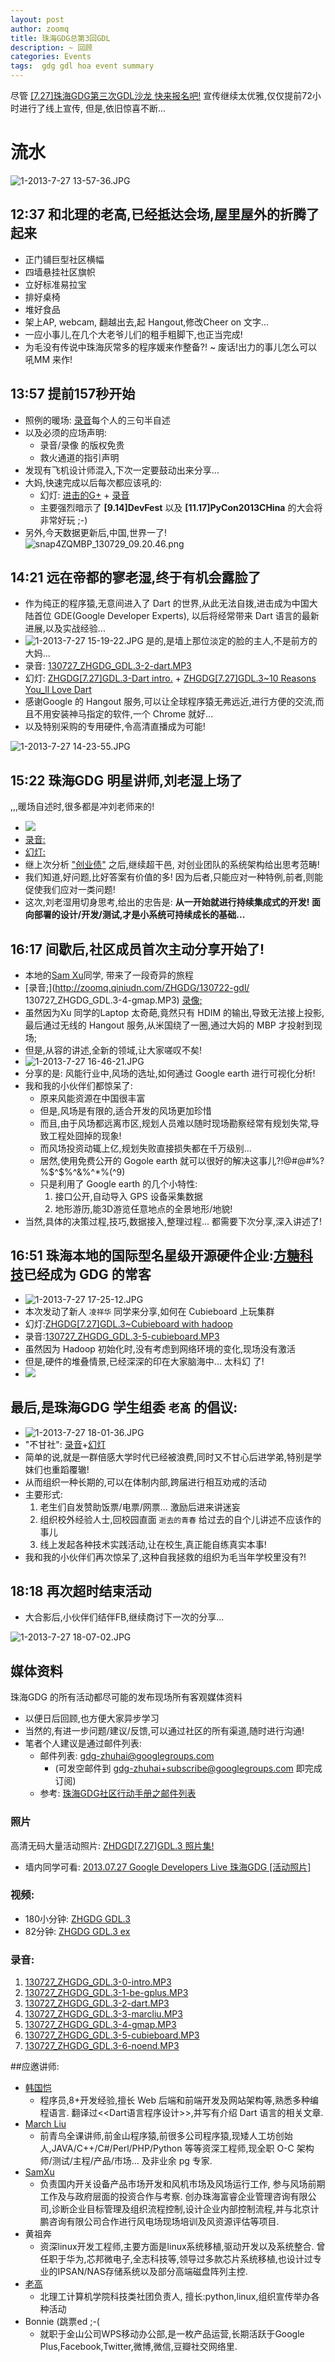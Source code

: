 ```yaml
---
layout: post
author: zoomq
title: 珠海GDG总第3回GDL 
description: ~ 回顾
categories: Events
tags:  gdg gdl hoa event summary
---
```


尽管 [[7.27]珠海GDG第三次GDL沙龙 快来报名吧!](http://www.chinagdg.com/thread-2712-1-1.html) 宣传继续太优雅,仅仅提前72小时进行了线上宣传,
但是,依旧惊喜不断...


# 流水
![1-2013-7-27 13-57-36.JPG](http://zoomq.qiniudn.com/ZHGDG/130722-gdl/1-2013-7-27%2013-57-36.JPG)

## 12:37 和北理的老高,已经抵达会场,屋里屋外的折腾了起来
- 正门铺巨型社区横幅
- 四墙悬挂社区旗帜
- 立好标准易拉宝
- 排好桌椅
- 堆好食品
- 架上AP, webcam, 翻越出去,起 Hangout,修改Cheer on 文字... 
- 一应小事儿,在几个大老爷儿们的粗手粗脚下,也正当完成!
- 为毛没有传说中珠海灰常多的程序媛来作整备?! ~ 废话!出力的事儿怎么可以吼MM 来作!

<!--more-->

## 13:57 提前157秒开始
- 照例的暖场: [录音](http://zoomq.qiniudn.com/ZHGDG/130722-gdl/130727_ZHGDG_GDL.3-0-intro.MP3)每个人的三句半自述
- 以及必须的应场声明:
    + 录音/录像 的版权免贵
    + 救火通道的指引声明
- 发现有飞机设计师混入,下次一定要鼓动出来分享...
- 大妈,快速完成以后每次都应该吼的:
    - 幻灯: [进击的G+](http://zoomquiet.org/res/s5/130727-gdgzhgdl/) + [录音](http://zoomq.qiniudn.com/ZHGDG/130722-gdl/130727_ZHGDG_GDL.3-1-be-gplus.MP3)
    - 主要强烈暗示了 **[9.14]DevFest** 以及 **[11.17]PyCon2013CHina** 的大会将非常好玩 ;-)
 - 另外,今天数据更新后,中国,世界一了!
![snap4ZQMBP_130729_09.20.46.png](http://zoomq.qiniudn.com/ZHGDG/130722-gdl/snap4ZQMBP_130729_09.20.46.png)

## 14:21 远在帝都的寥老湿,终于有机会露脸了
- 作为纯正的程序猿,无意间进入了 Dart 的世界,从此无法自拨,进击成为中国大陆首位 GDE(Google Developer Experts), 以后将经常带来 Dart 语言的最新进展,以及实战经验... 
- ![1-2013-7-27 15-19-22.JPG](http://zoomq.qiniudn.com/ZHGDG/130722-gdl/1-2013-7-27%2015-19-22.JPG) 是的,是墙上那位淡定的脸的主人,不是前方的大妈...
- 录音: [130727_ZHGDG_GDL.3-2-dart.MP3](http://zoomq.qiniudn.com/ZHGDG/130722-gdl/130727_ZHGDG_GDL.3-2-dart.MP3)
- 幻灯: [ZHGDG[7.27]GDL.3-Dart intro.](https://speakerdeck.com/zoomquiet/zhgdg-7-dot-27-gdl-dot-3-dart-intro) + [ZHGDG[7.27]GDL.3~10 Reasons You_ll Love Dart](https://speakerdeck.com/zoomquiet/zhgdg-7-dot-27-gdl-dot-3-10-reasons-you-ll-love-dart)
- 感谢Google 的 Hangout 服务,可以让全球程序猿无弗远近,进行方便的交流,而且不用安装神马指定的软件,一个 Chrome 就好... 
- 以及特别采购的专用硬件,令高清直播成为可能!

![1-2013-7-27 14-23-55.JPG](http://zoomq.qiniudn.com/ZHGDG/130722-gdl/1-2013-7-27%2014-23-55.JPG)

## 15:22 珠海GDG 明星讲师,刘老湿上场了
,,,暖场自述时,很多都是冲刘老师来的!
- ![](http://zoomq.qiniudn.com/ZHGDG/130722-gdl/1-20130727_153257.jpg)
- [录音:](http://zoomq.qiniudn.com/ZHGDG/130722-gdl/130727_ZHGDG_GDL.3-3-marcliu.MP3)
- [幻灯:](https://speakerdeck.com/zoomquiet/zhgdg-7-dot-27-gdl-dot-3-marcliu-architect-for-mini-sys)
- 继上次分析 ["创业债"](https://speakerdeck.com/zoomquiet/zhgdg6-dot-22gdl-march-liu-out-control) 之后,继续超干邑, 对创业团队的系统架构给出思考范畴!
- 我们知道,好问题,比好答案有价值的多! 因为后者,只能应对一种特例,前者,则能促使我们应对一类问题!
- 这次,刘老湿用切身思考,给出的忠告是: **从一开始就进行持续集成式的开发! 面向部署的设计/开发/测试,才是小系统可持续成长的基础...**
    
## 16:17 间歇后,社区成员首次主动分享开始了!
- 本地的[Sam Xu](https://plus.google.com/u/0/117470736288058792592/)同学, 带来了一段奇异的旅程
- [录音;](http://zoomq.qiniudn.com/ZHGDG/130722-gdl/    130727_ZHGDG_GDL.3-4-gmap.MP3) [录像;](https://www.youtube.com/watch?v=NqhA-rbsaTs)
- 虽然因为Xu 同学的Laptop 太奇葩,竟然只有 HDIM 的输出,导致无法接上投影,最后通过无线的 Hangout 服务,从米国绕了一圈,通过大妈的 MBP 才投射到现场;
- 但是,从容的讲述,全新的领域,让大家嗟叹不矣!
- ![1-2013-7-27 16-46-21.JPG](http://zoomq.qiniudn.com/ZHGDG/130722-gdl/1-2013-7-27%2016-46-21.JPG)
- 分享的是: 风能行业中,风场的选址,如何通过 Google earth 进行可视化分析!
- 我和我的小伙伴们都惊呆了:
    - 原来风能资源在中国很丰富
    - 但是,风场是有限的,适合开发的风场更加珍惜
    - 而且,由于风场都远离市区,规划人员难以随时现场勘察经常有规划失常,导致工程处囧掉的现象!
    - 而风场投资动辄上亿,规划失败直接损失都在千万级别... 
    - 居然,使用免费公开的 Gogole earth 就可以很好的解决这事儿?!@#@#%?%$^$%^&%^*%(^9)
    - 只是利用了 Google earth 的几个小特性:
        1. 接口公开,自动导入 GPS 设备采集数据
        1. 地形游历,能3D游览任意地点的全景地形/地貌!
- 当然,具体的决策过程,技巧,数据接入,整理过程... 都需要下次分享,深入讲述了!

## 16:51 珠海本地的国际型名星级开源硬件企业:[方糖科技](http://cubieboard.org)已经成为 GDG 的常客
- ![1-2013-7-27 17-25-12.JPG](http://zoomq.qiniudn.com/ZHGDG/130722-gdl/1-2013-7-27%2017-25-12.JPG)
- 本次发动了新人 `凌祥华` 同学来分享,如何在 Cubieboard 上玩集群
- 幻灯:[ZHGDG[7.27]GDL.3~Cubieboard with hadoop](https://speakerdeck.com/zoomquiet/zhgdg-7-dot-27-gdl-dot-3-cubieboard-with-hadoop)
- 录音:[130727_ZHGDG_GDL.3-5-cubieboard.MP3](http://zoomq.qiniudn.com/ZHGDG/130722-gdl/130727_ZHGDG_GDL.3-5-cubieboard.MP3)
- 虽然因为 Hadoop 初始化时,没有考虑到网络环境的变化,现场没有激活
- 但是,硬件的堆叠情景,已经深深的印在大家脑海中... 太科幻 了!
- ![](http://zoomq.qiniudn.com/ZHGDG/130722-gdl/1-20130727_172555.jpg)


## 最后,是珠海GDG 学生组委 `老髙` 的倡议:
- ![1-2013-7-27 18-01-36.JPG](http://zoomq.qiniudn.com/ZHGDG/130722-gdl/1-2013-7-27%2018-01-36.JPG)
- "不甘社": [录音](http://zoomq.qiniudn.com/ZHGDG/130722-gdl/130727_ZHGDG_GDL.3-6-noend.MP3)+[幻灯](https://speakerdeck.com/zoomquiet/zhgdg-7-dot-27-gdl-dot-3-anti-readily)
- 简单的说,就是一群倍感大学时代已经被浪费,同时又不甘心后进学弟,特别是学妺们也重蹈覆辙!
- 从而组织一种长期的,可以在体制内部,跨届进行相互劝戒的活动
- 主要形式:
    1. 老生们自发赞助饭票/电票/网票...  激励后进来讲迷妄
    1. 组织校外经验人士,回校园直面 `逝去的青春` 给过去的自个儿讲述不应该作的事儿
    1. 线上发起各种技术实践活动,让在校生,真正能自练真实本事!
- 我和我的小伙伴们再次惊呆了,这种自我拯救的组织为毛当年学校里没有?!

## 18:18 再次超时结束活动
- 大合影后,小伙伴们结伴FB,继续商讨下一次的分享... 

![1-2013-7-27 18-07-02.JPG](http://zoomq.qiniudn.com/ZHGDG/130722-gdl/1-2013-7-27%2018-07-02.JPG)


## 媒体资料
珠海GDG 的所有活动都尽可能的发布现场所有客观媒体资料

- 以便日后回顾,也方便大家异步学习
- 当然的,有进一步问题/建议/反馈,可以通过社区的所有渠道,随时进行沟通!
- 笔者个人建议是通过邮件列表:
    + 邮件列表: gdg-zhuhai@googlegroups.com 
        - (可发空邮件到 gdg-zhuhai+subscribe@googlegroups.com 即完成订阅)
    + 参考: [珠海GDG社区行动手册之邮件列表](http://zhgdg.gitcafe.com/2013-06/zh-gdg-mailing/)

### 照片
高清无码大量活动照片: [ZHDGD[7.27]GDL.3 照片集!](https://plus.google.com/events/gallery/c9205rk0m1g9032hpdf3jt5hfks)

- 墙内同学可看: [2013.07.27 Google Developers Live 珠海GDG [活动照片]](http://www.chinagdg.com/thread-2737-1-1.html)

### 视频:

- 180小分钟: [ZHGDG GDL.3](https://www.youtube.com/watch?v=NPU00ltguTk)
- 82分钟: [ZHGDG GDL.3 ex](https://www.youtube.com/watch?v=NqhA-rbsaTs)

### 录音:

1. [130727_ZHGDG_GDL.3-0-intro.MP3](http://zoomq.qiniudn.com/ZHGDG/130722-gdl/130727_ZHGDG_GDL.3-0-intro.MP3)
2. [130727_ZHGDG_GDL.3-1-be-gplus.MP3](http://zoomq.qiniudn.com/ZHGDG/130722-gdl/130727_ZHGDG_GDL.3-1-be-gplus.MP3)
3. [130727_ZHGDG_GDL.3-2-dart.MP3](http://zoomq.qiniudn.com/ZHGDG/130722-gdl/130727_ZHGDG_GDL.3-2-dart.MP3)
4. [130727_ZHGDG_GDL.3-3-marcliu.MP3](http://zoomq.qiniudn.com/ZHGDG/130722-gdl/130727_ZHGDG_GDL.3-3-marcliu.MP3)
5. [130727_ZHGDG_GDL.3-4-gmap.MP3](http://zoomq.qiniudn.com/ZHGDG/130722-gdl/130727_ZHGDG_GDL.3-4-gmap.MP3)
6. [130727_ZHGDG_GDL.3-5-cubieboard.MP3](http://zoomq.qiniudn.com/ZHGDG/130722-gdl/130727_ZHGDG_GDL.3-5-cubieboard.MP3)
7. [130727_ZHGDG_GDL.3-6-noend.MP3](http://zoomq.qiniudn.com/ZHGDG/130722-gdl/130727_ZHGDG_GDL.3-6-noend.MP3)


##应邀讲师:
- [韩国恺](http://weibo.com/dartlanguage)
     - 程序员,8+开发经验,擅长 Web 后端和前端开发及网站架构等,熟悉多种编程语言. 翻译过<<Dart语言程序设计>>,并写有介绍 Dart 语言的相关文章. 
- [March Liu](http://weibo.com/marchliu)
     - 前青鸟全课讲师,前金山程序猿,前很多公司程序猿,现矮人工坊创始人,JAVA/C++/C#/Perl/PHP/Python 等等资深工程师,现全职 O-C 架构师/测试/主程/产品/市场... 及非业余 pg 专家. 
- [SamXu](https://plus.google.com/u/0/117470736288058792592/)
    - 负责国内开关设备产品市场开发和风机市场及风场运行工作, 参与风场前期工作及与政府层面的投资合作与考察. 创办珠海富睿企业管理咨询有限公司,诊断企业目标管理及组织流程控制,设计企业内部控制流程,并与北京计鹏咨询有限公司合作进行风电场现场培训及风资源评估等项目. 
- 黄祖奔
    - 资深linux开发工程师,主要方面是linux系统移植,驱动开发以及系统整合. 曾任职于华为,芯邦微电子,全志科技等,领导过多款芯片系统移植,也设计过专业的IPSAN/NAS存储系统以及部分高端磁盘阵列主控. 
- [老高](https://plus.google.com/117748977541777950944/about)
    - 北理工计算机学院科技类社团负责人, 擅长:python,linux,组织宣传举办各种活动 
- Bonnie (跳票ed ;-(
    - 就职于金山公司WPS移动办公部,是一枚产品运营,长期活跃于Google Plus,Facebook,Twitter,微博,微信,豆瓣社交网络里. 


